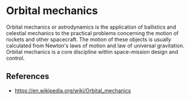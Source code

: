 # Orbital mechanics

Orbital mechanics or astrodynamics is the application of ballistics and celestial mechanics to the practical problems concerning the motion of rockets and other spacecraft. The motion of these objects is usually calculated from Newton's laws of motion and law of universal gravitation. Orbital mechanics is a core discipline within space-mission design and control.

## References

- https://en.wikipedia.org/wiki/Orbital_mechanics
